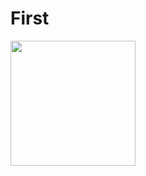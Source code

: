 # First
<img src = "https://camo.githubusercontent.com/a164e597993ec6fcf9f38a47aee360470d17f6b2/68747470733a2f2f73746f726167652e676f6f676c65617069732e636f6d2f677765622d756e69626c6f672d7075626c6973682d70726f642f696d616765732f476f6f676c655f4c6f676f2e6d61782d393030783930302e706e67" width="200"> 
